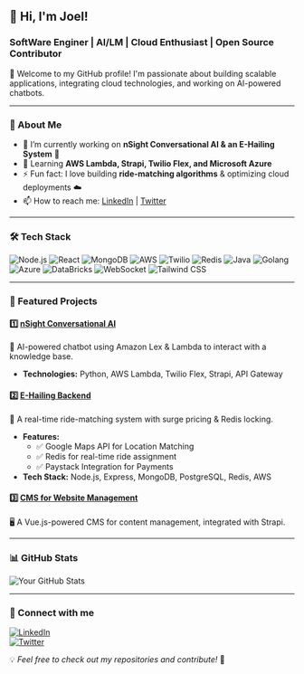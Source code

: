 ## 🚀 Hi, I'm Joel!
### SoftWare Enginer | AI/LM | Cloud Enthusiast | Open Source Contributor

👋 Welcome to my GitHub profile! I'm passionate about building scalable applications, integrating cloud technologies, and working on AI-powered chatbots.

---

### 🌟 About Me
- 🔭 I’m currently working on **nSight Conversational AI & an E-Hailing System** 🚖
- 🌱 Learning **AWS Lambda, Strapi, Twilio Flex, and Microsoft Azure**
- ⚡ Fun fact: I love building **ride-matching algorithms** & optimizing cloud deployments ☁️
- 📫 How to reach me: [LinkedIn](https://www.linkedin.com/in/joel-emmanuel-149708202?) | [Twitter](https://x.com/joelCloud899799?t=3fMOywH6LhvDNx8Jcq9ecQ&s=08)

---

### 🛠 Tech Stack
![Node.js](https://img.shields.io/badge/Node.js-339933?style=for-the-badge&logo=nodedotjs&logoColor=white)
![React](https://img.shields.io/badge/React-61DAFB?style=for-the-badge&logo=react&logoColor=black)
![MongoDB](https://img.shields.io/badge/MongoDB-4EA94B?style=for-the-badge&logo=mongodb&logoColor=white)
![AWS](https://img.shields.io/badge/AWS-232F3E?style=for-the-badge&logo=amazonaws&logoColor=white)
![Twilio](https://img.shields.io/badge/Twilio-F22F46?style=for-the-badge&logo=twilio&logoColor=white)
![Redis](https://img.shields.io/badge/Redis-DC382D?style=for-the-badge&logo=redis&logoColor=white)
![Java](https://img.shields.io/badge/Java-007396?style=for-the-badge&logo=java&logoColor=white)
![Golang](https://img.shields.io/badge/Go-00ADD8?style=for-the-badge&logo=go&logoColor=white)
![Azure](https://img.shields.io/badge/Azure-0078D4?style=for-the-badge&logo=microsoftazure&logoColor=white)
![DataBricks](https://img.shields.io/badge/DataBricks-FF3621?style=for-the-badge&logo=databricks&logoColor=white)
![WebSocket](https://img.shields.io/badge/WebSocket-0084FF?style=for-the-badge&logo=websocket&logoColor=white)
![Tailwind CSS](https://img.shields.io/badge/Tailwind_CSS-38B2AC?style=for-the-badge&logo=tailwind-css&logoColor=white)

---

### 🚀 Featured Projects
#### 1️⃣ [nSight Conversational AI](https://github.com/your-repo)
🤖 AI-powered chatbot using Amazon Lex & Lambda to interact with a knowledge base.
- **Technologies:** Python, AWS Lambda, Twilio Flex, Strapi, API Gateway

#### 2️⃣ [E-Hailing Backend](https://github.com/your-repo)
🚖 A real-time ride-matching system with surge pricing & Redis locking.
- **Features:**
  - ✅ Google Maps API for Location Matching
  - ✅ Redis for real-time ride assignment
  - ✅ Paystack Integration for Payments
- **Tech Stack:** Node.js, Express, MongoDB, PostgreSQL, Redis, AWS

#### 3️⃣ [CMS for Website Management](https://github.com/your-repo)
🖥 A Vue.js-powered CMS for content management, integrated with Strapi.

---

### 📊 GitHub Stats
![Your GitHub Stats](https://github-readme-stats.vercel.app/api?username=JoelEmmanuelCloud&show_icons=true&theme=dark)

---

### 🔗 Connect with me
[![LinkedIn](https://img.shields.io/badge/LinkedIn-0A66C2?style=for-the-badge&logo=linkedin&logoColor=white)](https://www.linkedin.com/in/joel-emmanuel-149708202)  
[![Twitter](https://img.shields.io/badge/Twitter-1DA1F2?style=for-the-badge&logo=twitter&logoColor=white)](https://x.com/joelCloud899799?t=3fMOywH6LhvDNx8Jcq9ecQ&s=08)

💡 *Feel free to check out my repositories and contribute!* 🚀
